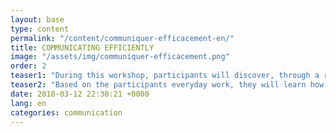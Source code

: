 ```yaml
---
layout: base
type: content
permalink: "/content/communiquer-efficacement-en/"
title: COMMUNICATING EFFICIENTLY
image: "/assets/img/communiquer-efficacement.png"
order: 2
teaser1: "During this workshop, participants will discover, through a riddle game, the three pillars of communication according to Albert Mehrabian (words, voice, gesture)."
teaser2: "Based on the participants everyday work, they will learn how to build a clear message by being coherent and impactful."
date: 2018-03-12 22:30:21 +0000
lang: en
categories: communication
---
```

